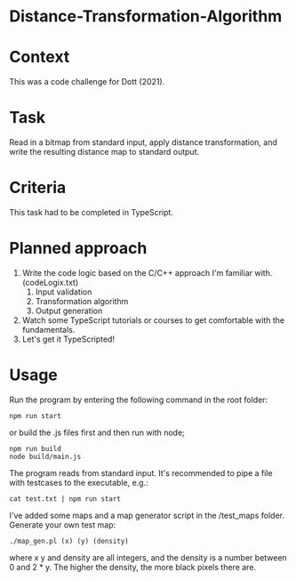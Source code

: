 # Distance-Transformation-Algorithm

# Context
This was a code challenge for Dott (2021).

# Task
Read in a bitmap from standard input, apply distance transformation, and write the resulting distance map to standard output.

# Criteria
This task had to be completed in TypeScript.

# Planned approach
1. Write the code logic based on the C/C++ approach I'm familiar with. (codeLogix.txt)
    1. Input validation
    2. Transformation algorithm
    3. Output generation
2. Watch some TypeScript tutorials or courses to get comfortable with the fundamentals.
3. Let's get it TypeScripted!

# Usage
Run the program by entering the following command in the root folder:
```
npm run start
```

or build the .js files first and then run with node;
```
npm run build
node build/main.js
```

The program reads from standard input. It's recommended to pipe a file with testcases to the executable, e.g.:
```
cat test.txt | npm run start
```

I've added some maps and a map generator script in the /test_maps folder. Generate your own test map:
```
./map_gen.pl (x) (y) (density)
```
where x y and density are all integers, and the density is a number between 0 and 2 * y. The higher the density, the more black pixels there are.